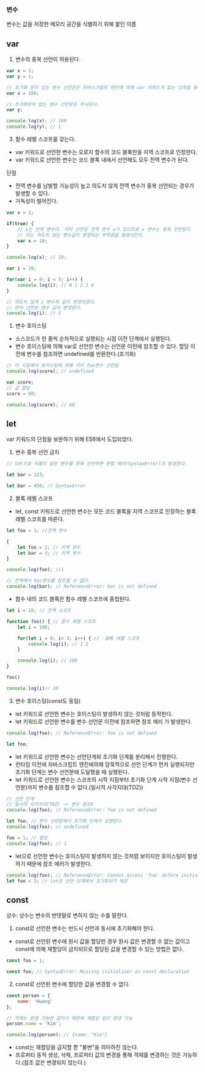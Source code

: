 ### 변수

변수는 값을 저장한 메모리 공간을 식별하기 위해 붙인 이름

## var

1. 변수의 중복 선언이 허용된다.

```jsx
var x = 1;
var y = 1;

// 초기화 문이 있는 변수 선언문은 자바스크립트 엔진에 의해 var 키워드가 없는 것처럼 동작한다.
var x = 100;

// 초기화문이 없는 변수 선언문은 무시된다.
var y;

console.log(x); // 100
console.log(y); // 1
```

3. 함수 레벨 스코프를 갖는다.

- var 키워드로 선언한 변수는 오로지 함수의 코드 블록만을 지역 스코프로 인정한다.
- var 키워드로 선언한 변수는 코드 블록 내에서 선언해도 모두 전역 변수가 된다.

단점
- 전역 변수를 남발할 가능성이 높고 의도치 않게 전역 변수가 중복 선언되는 경우가 발생할 수 있다.
- 가독성이 떨어진다.

```jsx
var x = 1;

if(true) {
    // x는 전역 변수다. 이미 선언된 전역 변수 x가 있으므로 x 변수는 중복 선언된다.
    // 이는 의도치 않는 변수값이 변경되는 부작용을 발생시킨다.
    var x = 10;
}

console.log(x); // 10;

var i = 10;

for(var i = 0; i < 5; i++) {
    console.log(i); // 0 1 2 3 4
}

// 의도치 않게 i 변수의 값이 변경되었다.
// 먼저 선언된 변수 값이 변경된다.
console.log(i); // 5
```

1. 변수 호이스팅
- 소스코드가 한 줄씩 순차적으로 실행되는 시점 이전 단계에서 실행된다.
- 변수 호이스팅에 의해 var로 선언한 변수는 선언문 이전에 참조할 수 있다. 할당 이전에 변수를 참조하면 undefined를 반환한다.(초기화)

```jsx
// 이 시점에서 호이스팅에 의해 이미 foo변수 선언됨
console.log(score); // undefined

var score;
// 값 할당
score = 80;

console.log(score); // 80
```


## let

var 키워드의 단점을 보완하기 위해 ES6에서 도입되었다.

1. 변수 중복 선언 금지

```jsx
// let으로 이름이 같은 변수를 중복 선언하면 문법 에러(SyntaxError)가 발생한다.

let bar = 123;

let bar = 456; // SyntaxError
```

2.  블록 레벨 스코프
- let, const 키워드로 선언한 변수는 모든 코드 블록을 지역 스코프로 인정하는 블록 레벨 스코프를 따른다.
   
```jsx
let foo = 1; //전역 변수

{     
    let foo = 2; // 지역 변수
    let bar = 3; // 지역 변수
}

console.log(foo); //1

// 전역에서 bar변수를 참조할 수 없다.
console.log(bar); // ReferenceError: bar is not defined
```

- 함수 내의 코드 블록은 함수 레벨 스코프에 중첩된다.
  
```jsx
let i = 10; // 전역 스코프

function foo() { // 함수 레벨 스코프
    let i = 100;

    for(let i = 0; i< 3; i++) { //  블록 레벨 스코프
        console.log(i); // 1 2
    }

    console.log(i); // 100
}

foo()

console.log(i)// 10
```

3. 변수 호이스팅(const도 동일)

- let 키워드로 선언한 변수는 호이스팅이 발생하지 않는 것처럼 동작한다.
- let 키워드로 선언한 변수를 변수 선언문 이전에 참조하면 참조 에러 가 발생한다. 

```jsx
console.log(foo); // ReferenceError: foo is not defined

let foo;
```

- let 키워드로 선언한 변수는 선언단계와 초기화 단계를 분리해서 진행한다.
- 런타임 이전에 자바스크립트 엔진에의해 암묵적으로 선언 단계가 먼저 실행되지만 초기화 단계는 변수 선언문에 도달했을 때 실행된다.
- let 키워드로 선언한 변수는 스코프의 시작 지점부터 초기화 단계 시작 지점(변수 선언문)까지 변수를 참조할 수 없다.(일시적 사각지대(TDZ))

```jsx
// 선언 단계
// 일시적 사각지대(TDZ) -> 변수 참조X
console.log(foo); // ReferenceError: foo is not defined

let foo; // 변수 선언문에서 초기화 단계가 실행된다.
console.log(foo); // undefined

foo = 1; // 할당
console.log(foo); // 1
```

- let으로 선언한 변수는 호이스팅이 발생하지 않는 것처럼 보이지만 호이스팅이 발생하기 때문에 참조 에러가 발생한다. 

```jsx
console.log(foo); // ReferenceError: Cannot access 'foo' defore initialization
let foo = 2; // let은 선언 단계에서 초기화되기 때문
```


## const

상수: 상수는 변수의 반댓말로 변하지 않는 수를 말한다.

1. const로 선언한 변수는 반드시 선언과 동시에 초기화해야 한다.

- const로 선언된 변수에 원시 값을 할당한 경우 원시 값은 변경할 수 없는 값이고 const에 의해 재할당이 금지되므로 할당된 값을 변경할 수 있는 방법은 없다.

```jsx
const foo = 1; 

const foo; // SyntaxError: Missing initializer in const declaration
```

2. const로 선언된 변수에 할당한 값을 변경할 수 없다.

```jsx
const person = {
    name: 'Hwang'
};

// 객체는 변경 가능한 값이기 때문에 재할당 없이 변경 가능
person.name = 'Kim';

console.log(person); // {name: "Kim"}
```

- const는 재할당을 금지할 뿐 "불변"을 의미하진 않는다. 
- 프로퍼티 동적 생성, 삭제, 프로퍼티 값의 변경을 통해 객체를 변경하는 것은 가능하다.(참조 값은 변경되지 않는다.)

